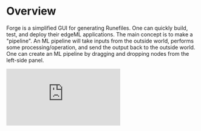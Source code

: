 # Overview

Forge is a simplified GUI for generating Runefiles. One can quickly build, test, and deploy their edgeML applications. The main concept is to make a "pipeline". An ML pipeline will take inputs from the outside world, performs some processing/operation, and send the output back to the outside world. One can create an ML pipeline by dragging and dropping nodes from the left-side panel.

  <div style={{position: 'relative', paddingBottom: '62.5%', height: 0}}><iframe src="https://www.loom.com/embed/d41b93db902c4b6db3d9ff62c0fe8a52" frameBorder={0} webkitallowfullscreen mozallowfullscreen allowFullScreen style={{position: 'absolute', top: 0, left: 0, width: '100%', height: '100%'}} /></div>

## Nodes

Nodes can be broken down into four types described below:

1.  **Capability**
    A capability node is how information from the outside world enters the pipeline. Capability is simplified interfaces to your device that help you get data from sensors into your edgeML pipeline. Go ahead and filter the left side list using the search bar to see the ones we have!

<img width="347" alt="image2" src="https://user-images.githubusercontent.com/50593567/152220774-a7fe171f-0aae-4af5-83e9-6f8a88d16cb8.png" />

Currently, we support five types of capabilities:

- Accelerometer
  A capability that will let you collect accelerometer data in a tuple of 3 from your device. This is valuable for gesture detection.
- Image
  This capability will let you import video and image streams to your edge container. This is a great computer vision application!
- Sound
  Collect sound signals. It will let you build wake work EdgeML Applications.
- Random
  A simple capability to gather random numbers in any format you want.
- Binary
  This capability can help you embed any applications such as text and more.

2. **Processing Blocks**
   A small edge-optimized package exposes functionality for transforming data from one form to another. We have created a list of proc-block for you. You can find it [here](https://github.com/hotg-ai/proc-blocks).

3. **Models**
   You can drag simple off the shelf models that can be used to build any sort of ML pipeline :)

4. **Output**
   It is the mechanism to pass information processed by the ML pipeline to the outside world (e.g., the host application).

## ML Flow

The idea is to **train, build, test, and deploy**!

**Train**
You can start with choosing an ML model from the left side panel or could train one for yourself. If you have trained your model yourself, you can upload it into the studio through the _Upload Models Button_ (top right corner). You can see your model in the _My Nodes_ section. Drag and drop the model into the _canvas_.

**Build**
Work with your imagination and start building cool ML pipelines. The pipeline will guide the flow of data. Once you are done with the pipeline, hit the `Build Button`. It will create the _Rune_ for you.

**Test**
Once the build is complete, you can access the _Test Button_. Click on the Test Button and scan the QR code using the Runic Mobile app. If you are not satisfied with testing, you can tweak the model's training parameters. Re-train it to get a model with higher accuracy. Train, Test, Repeat!

**Deploy**
After being satisfied with the testing, you are ready to deploy your rune. When you click on the Deploy Button, you can see we provide two SDKs (_more are coming_) for interacting with Forge.

- **@hotg-ai/forge** - for use in a ReactJS application (either browser or React Native)
- **runevm_fl** - a Flutter plugin for use in Mobile applications and PWAs

We have created some [getting started tutorials](https://github.com/hotg-ai/forge-runtime-examples) that can help you quickly deploy your rune.

## Templates

We have created a few templates of (CV, Audio, NLP). You can use them to learn how to create an ML pipeline.
